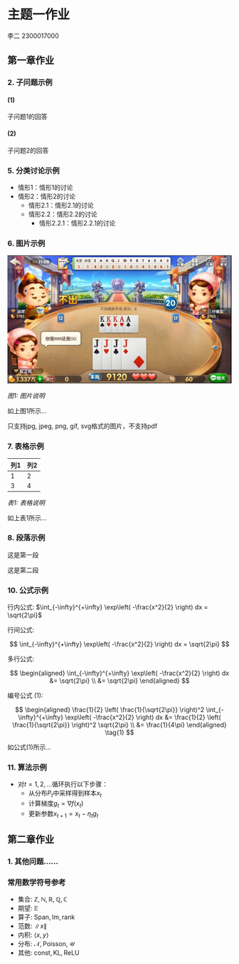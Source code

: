 # 主题一作业

李二 2300017000

## 第一章作业

### 2. 子问题示例

#### (1)

子问题1的回答

#### (2)

子问题2的回答

### 5. 分类讨论示例

- 情形1：情形1的讨论
- 情形2：情形2的讨论
  - 情形2.1：情形2.1的讨论
  - 情形2.2：情形2.2的讨论
    - 情形2.2.1：情形2.2.1的讨论

### 6. 图片示例

![图片说明](example-image-b.jpg)

*图1: 图片说明*

如上图1所示...

只支持jpg, jpeg, png, gif, svg格式的图片，不支持pdf

### 7. 表格示例

| 列1 | 列2 |
|-----|-----|
| 1   | 2   |
| 3   | 4   |

*表1: 表格说明*

如上表1所示...

### 8. 段落示例

这是第一段

这是第二段

### 10. 公式示例

行内公式: $\int_{-\infty}^{+\infty} \exp\left( -\frac{x^2}{2} \right) dx = \sqrt{2\pi}$

行间公式:

$$
\int_{-\infty}^{+\infty} \exp\left( -\frac{x^2}{2} \right) dx = \sqrt{2\pi}
$$

多行公式:

$$
\begin{aligned}
\int_{-\infty}^{+\infty} \exp\left( -\frac{x^2}{2} \right) dx
&= \sqrt{2\pi} \\
&= \sqrt{2\pi}
\end{aligned}
$$

编号公式 (1):

$$
\begin{aligned}
\frac{1}{2} \left( \frac{1}{\sqrt{2\pi}} \right)^2 \int_{-\infty}^{+\infty} \exp\left( -\frac{x^2}{2} \right) dx
&= \frac{1}{2} \left( \frac{1}{\sqrt{2\pi}} \right)^2 \sqrt{2\pi} \\
&= \frac{1}{4\pi}
\end{aligned}
\tag{1}
$$

如公式(1)所示...

### 11. 算法示例

- 对$t=1,2,\ldots$循环执行以下步骤：
  - 从分布$P_t$中采样得到样本$x_t$
  - 计算梯度$g_t=\nabla f(x_t)$
  - 更新参数$x_{t+1}=x_t-\eta_t g_t$


## 第二章作业

### 1. 其他问题……

### 常用数学符号参考

- 集合: $\mathbb{Z}, \mathbb{N}, \mathbb{R}, \mathbb{Q}, \mathbb{C}$
- 期望: $\mathbb{E}$
- 算子: $\mathrm{Span}, \mathrm{Im}, \mathrm{rank}$
- 范数: $\|x\|$
- 内积: $\langle x,y \rangle$
- 分布: $\mathcal{N}, \mathrm{Poisson}, \mathcal{U}$
- 其他: $\mathrm{const}, \mathrm{KL}, \mathrm{ReLU}$